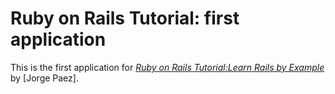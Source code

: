 # Ruby on Rails Tutorial: first application

This is the first application for [*Ruby on Rails Tutorial:Learn Rails by Example*](http://railstutorial.org) by [Jorge Paez].